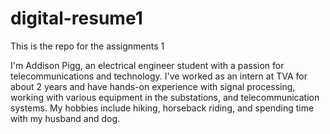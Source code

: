 # digital-resume1
This is the repo for the assignments 1 

I'm Addison Pigg, an electrical engineer student with a passion for telecommunications and technology. I've worked as an intern at TVA for about 2 years and have hands-on experience with signal processing, working with various equipment in the substations, and  telecommunication systems. My hobbies include hiking, horseback riding, and spending time with my husband and dog. 
